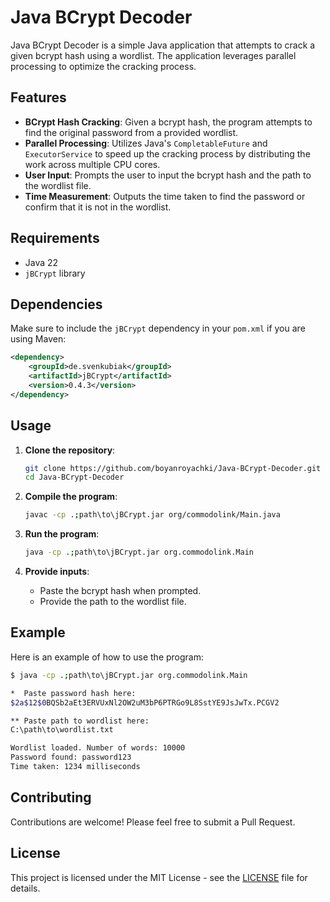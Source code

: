 # Java BCrypt Decoder

Java BCrypt Decoder is a simple Java application that attempts to crack a given bcrypt hash using a wordlist. The application leverages parallel processing to optimize the cracking process.

## Features

- **BCrypt Hash Cracking**: Given a bcrypt hash, the program attempts to find the original password from a provided wordlist.
- **Parallel Processing**: Utilizes Java's `CompletableFuture` and `ExecutorService` to speed up the cracking process by distributing the work across multiple CPU cores.
- **User Input**: Prompts the user to input the bcrypt hash and the path to the wordlist file.
- **Time Measurement**: Outputs the time taken to find the password or confirm that it is not in the wordlist.

## Requirements

- Java 22
- `jBCrypt` library

## Dependencies

Make sure to include the `jBCrypt` dependency in your `pom.xml` if you are using Maven:

```xml
<dependency>
    <groupId>de.svenkubiak</groupId>
    <artifactId>jBCrypt</artifactId>
    <version>0.4.3</version>
</dependency>
```

## Usage

1. **Clone the repository**:
   ```sh
   git clone https://github.com/boyanroyachki/Java-BCrypt-Decoder.git
   cd Java-BCrypt-Decoder
   ```

2. **Compile the program**:
   ```sh
   javac -cp .;path\to\jBCrypt.jar org/commodolink/Main.java
   ```

3. **Run the program**:
   ```sh
   java -cp .;path\to\jBCrypt.jar org.commodolink.Main
   ```

4. **Provide inputs**:
   - Paste the bcrypt hash when prompted.
   - Provide the path to the wordlist file.

## Example

Here is an example of how to use the program:

```sh
$ java -cp .;path\to\jBCrypt.jar org.commodolink.Main

*  Paste password hash here: 
$2a$12$0BQSb2aEt3ERVUxNl2OW2uM3bP6PTRGo9L8SstYE9JsJwTx.PCGV2

** Paste path to wordlist here: 
C:\path\to\wordlist.txt

Wordlist loaded. Number of words: 10000
Password found: password123
Time taken: 1234 milliseconds
```

## Contributing

Contributions are welcome! Please feel free to submit a Pull Request.

## License

This project is licensed under the MIT License - see the [LICENSE](LICENSE) file for details.
